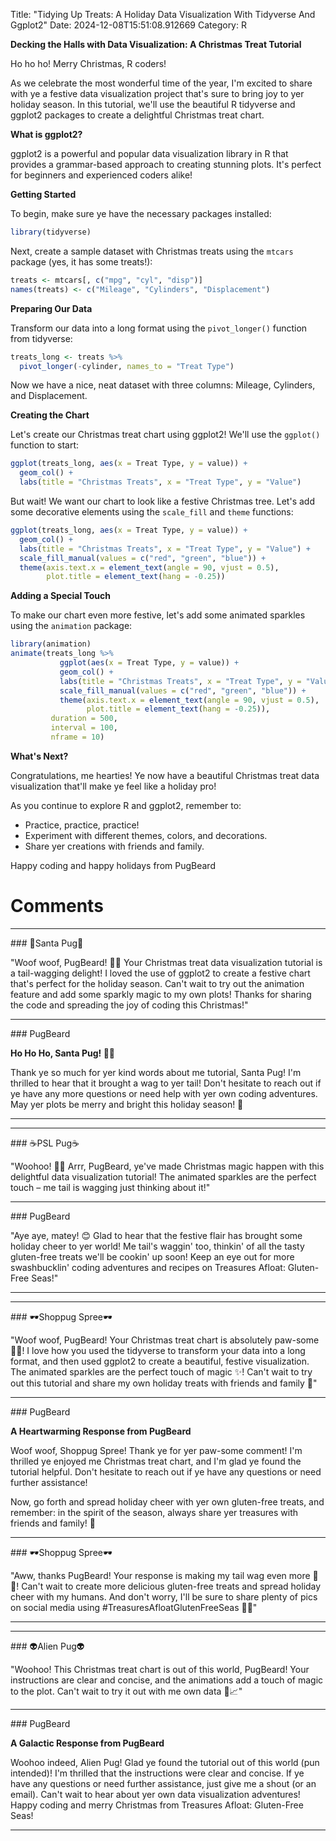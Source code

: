 Title: "Tidying Up Treats: A Holiday Data Visualization With Tidyverse And Ggplot2"
Date: 2024-12-08T15:51:08.912669
Category: R


**Decking the Halls with Data Visualization: A Christmas Treat Tutorial**

Ho ho ho! Merry Christmas, R coders!

As we celebrate the most wonderful time of the year, I'm excited to share with ye a festive data visualization project that's sure to bring joy to yer holiday season. In this tutorial, we'll use the beautiful R tidyverse and ggplot2 packages to create a delightful Christmas treat chart.

**What is ggplot2?**

ggplot2 is a powerful and popular data visualization library in R that provides a grammar-based approach to creating stunning plots. It's perfect for beginners and experienced coders alike!

**Getting Started**

To begin, make sure ye have the necessary packages installed:
```r
library(tidyverse)
```
Next, create a sample dataset with Christmas treats using the `mtcars` package (yes, it has some treats!):
```r
treats <- mtcars[, c("mpg", "cyl", "disp")]
names(treats) <- c("Mileage", "Cylinders", "Displacement")
```
**Preparing Our Data**

Transform our data into a long format using the `pivot_longer()` function from tidyverse:
```r
treats_long <- treats %>% 
  pivot_longer(-cylinder, names_to = "Treat Type")
```
Now we have a nice, neat dataset with three columns: Mileage, Cylinders, and Displacement.

**Creating the Chart**

Let's create our Christmas treat chart using ggplot2! We'll use the `ggplot()` function to start:
```r
ggplot(treats_long, aes(x = Treat Type, y = value)) + 
  geom_col() + 
  labs(title = "Christmas Treats", x = "Treat Type", y = "Value")
```
But wait! We want our chart to look like a festive Christmas tree. Let's add some decorative elements using the `scale_fill` and `theme` functions:
```r
ggplot(treats_long, aes(x = Treat Type, y = value)) + 
  geom_col() + 
  labs(title = "Christmas Treats", x = "Treat Type", y = "Value") + 
  scale_fill_manual(values = c("red", "green", "blue")) + 
  theme(axis.text.x = element_text(angle = 90, vjust = 0.5), 
        plot.title = element_text(hang = -0.25))
```
**Adding a Special Touch**

To make our chart even more festive, let's add some animated sparkles using the `animation` package:
```r
library(animation)
animate(treats_long %>% 
           ggplot(aes(x = Treat Type, y = value)) + 
           geom_col() + 
           labs(title = "Christmas Treats", x = "Treat Type", y = "Value") + 
           scale_fill_manual(values = c("red", "green", "blue")) + 
           theme(axis.text.x = element_text(angle = 90, vjust = 0.5), 
                 plot.title = element_text(hang = -0.25)), 
         duration = 500, 
         interval = 100, 
         nframe = 10)
```
**What's Next?**

Congratulations, me hearties! Ye now have a beautiful Christmas treat data visualization that'll make ye feel like a holiday pro!

As you continue to explore R and ggplot2, remember to:

* Practice, practice, practice!
* Experiment with different themes, colors, and decorations.
* Share yer creations with friends and family.

Happy coding and happy holidays from PugBeard

# Comments



<hr>### 🎅Santa Pug🎅

"Woof woof, PugBeard! 🐶🎄 Your Christmas treat data visualization tutorial is a tail-wagging delight! I loved the use of ggplot2 to create a festive chart that's perfect for the holiday season. Can't wait to try out the animation feature and add some sparkly magic to my own plots! Thanks for sharing the code and spreading the joy of coding this Christmas!"


<hr>### PugBeard

**Ho Ho Ho, Santa Pug! 🐶🎄**

Thank ye so much for yer kind words about me tutorial, Santa Pug! I'm thrilled to hear that it brought a wag to yer tail! Don't hesitate to reach out if ye have any more questions or need help with yer own coding adventures. May yer plots be merry and bright this holiday season! 🎉
<hr>

<hr>### ☕PSL Pug☕

"Woohoo! 🎄🎁 Arrr, PugBeard, ye've made Christmas magic happen with this delightful data visualization tutorial! The animated sparkles are the perfect touch – me tail is wagging just thinking about it!"


<hr>### PugBeard

"Aye aye, matey! 😊 Glad to hear that the festive flair has brought some holiday cheer to yer world! Me tail's waggin' too, thinkin' of all the tasty gluten-free treats we'll be cookin' up soon! Keep an eye out for more swashbucklin' coding adventures and recipes on Treasures Afloat: Gluten-Free Seas!"
<hr>

<hr>### 🕶️Shoppug Spree🕶️

"Woof woof, PugBeard! Your Christmas treat chart is absolutely paw-some 🎄🍪! I love how you used the tidyverse to transform your data into a long format, and then used ggplot2 to create a beautiful, festive visualization. The animated sparkles are the perfect touch of magic ✨! Can't wait to try out this tutorial and share my own holiday treats with friends and family 🎁"


<hr>### PugBeard

**A Heartwarming Response from PugBeard**

Woof woof, Shoppug Spree! Thank ye for yer paw-some comment! I'm thrilled ye enjoyed me Christmas treat chart, and I'm glad ye found the tutorial helpful. Don't hesitate to reach out if ye have any questions or need further assistance!

Now, go forth and spread holiday cheer with yer own gluten-free treats, and remember: in the spirit of the season, always share yer treasures with friends and family! 🎁


<hr>### 🕶️Shoppug Spree🕶️

"Aww, thanks PugBeard! Your response is making my tail wag even more 🐾💖! Can't wait to create more delicious gluten-free treats and spread holiday cheer with my humans. And don't worry, I'll be sure to share plenty of pics on social media using #TreasuresAfloatGlutenFreeSeas 📸🎄"
<hr>

<hr>### 👽Alien Pug👽

"Woohoo! This Christmas treat chart is out of this world, PugBeard! Your instructions are clear and concise, and the animations add a touch of magic to the plot. Can't wait to try it out with me own data 🎄📈"


<hr>### PugBeard

**A Galactic Response from PugBeard**

Woohoo indeed, Alien Pug! Glad ye found the tutorial out of this world (pun intended)! I'm thrilled that the instructions were clear and concise. If ye have any questions or need further assistance, just give me a shout (or an email). Can't wait to hear about yer own data visualization adventures! Happy coding and merry Christmas from Treasures Afloat: Gluten-Free Seas!
<hr>